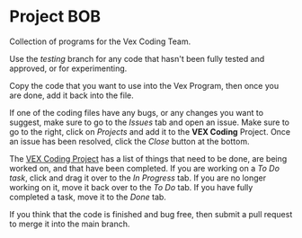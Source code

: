 # Project BOB
Collection of programs for the Vex Coding Team.

Use the *testing* branch for any code that hasn't been fully tested and approved, or for
experimenting.

Copy the code that you want to use into the Vex Program, then once you are done, add it back into the file.

If one of the coding files have any bugs, or any changes you want to suggest, make sure to go to the *Issues* tab and open an issue. Make sure to go to the right, click on *Projects* and add it to the **VEX Coding** Project.
Once an issue has been resolved, click the *Close* button at the bottom.

The [VEX Coding Project](https://github.com/rockwayrobotics/vexprograms/projects/1) has a list of things that need to be done, are being
worked on, and that have been completed.
If you are working on a *To Do task*, click and drag it over to the *In Progress* tab. If you are no longer working on it, move it
back over to the *To Do* tab. If you have fully completed a task, move it to the *Done* tab.

If you think that the code is finished and bug free, then submit a pull request to merge it into the main branch.
